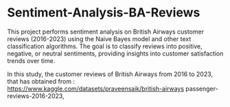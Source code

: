 # Sentiment-Analysis-BA-Reviews
This project performs sentiment analysis on British Airways customer reviews (2016-2023) using the Naive Bayes model and other text classification algorithms. The goal is to classify reviews into positive, negative, or neutral sentiments, providing insights into customer satisfaction trends over time.


In this study, the customer reviews of British Airways from 2016 to 2023, that has 
obtained from : https://www.kaggle.com/datasets/praveensaik/british-airways
passenger-reviews-2016-2023,
